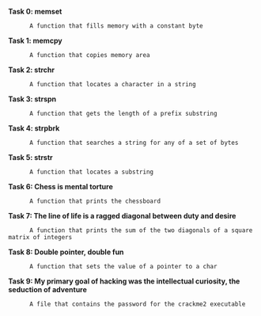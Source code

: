 
**Task 0: memset**
          
          A function that fills memory with a constant byte


**Task 1: memcpy**

          A function that copies memory area


**Task 2: strchr**

          A function that locates a character in a string

**Task 3: strspn**

          A function that gets the length of a prefix substring

**Task 4: strpbrk**

          A function that searches a string for any of a set of bytes

**Task 5: strstr**

          A function that locates a substring


**Task 6: Chess is mental torture**

          A function that prints the chessboard


**Task 7: The line of life is a ragged diagonal between duty and desire**
          
          A function that prints the sum of the two diagonals of a square matrix of integers


**Task 8:  Double pointer, double fun**
 
          A function that sets the value of a pointer to a char

**Task 9: My primary goal of hacking was the intellectual curiosity, the seduction of adventure**

          A file that contains the password for the crackme2 executable

